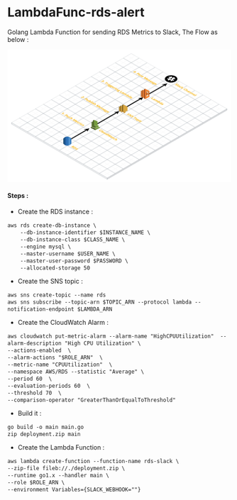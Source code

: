 # LambdaFunc-rds-alert
Golang Lambda Function for sending RDS Metrics to Slack, The Flow as below :

<img src="https://github.com/AlyRagab/LambdaFunc-rds-alert/blob/main/slack.png" />

#### Steps :
- Create the RDS instance :
```
aws rds create-db-instance \
    --db-instance-identifier $INSTANCE_NAME \
    --db-instance-class $CLASS_NAME \
    --engine mysql \
    --master-username $USER_NAME \
    --master-user-password $PASSWORD \
    --allocated-storage 50
```

- Create the SNS topic :
```
aws sns create-topic --name rds
aws sns subscribe --topic-arn $TOPIC_ARN --protocol lambda --notification-endpoint $LAMBDA_ARN
```
- Create the CloudWatch Alarm :
```
aws cloudwatch put-metric-alarm --alarm-name "HighCPUUtilization"  --alarm-description "High CPU Utilization" \
--actions-enabled  \
--alarm-actions "$ROLE_ARN"  \
--metric-name "CPUUtilization"  \
--namespace AWS/RDS --statistic "Average" \
--period 60  \
--evaluation-periods 60  \
--threshold 70  \
--comparison-operator "GreaterThanOrEqualToThreshold"
```

- Build it :
```
go build -o main main.go
zip deployment.zip main
```

- Create the Lambda Function :
```
aws lambda create-function --function-name rds-slack \
--zip-file fileb://./deployment.zip \
--runtime go1.x --handler main \
--role $ROLE_ARN \
--environment Variables={SLACK_WEBHOOK=""}
```